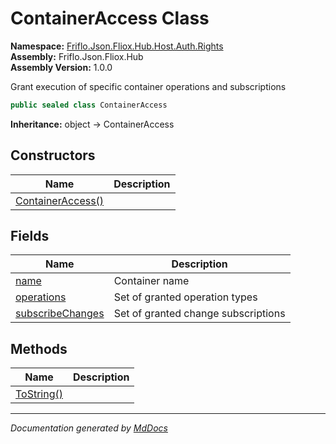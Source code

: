 ﻿<!--  
  <auto-generated>   
    The contents of this file were generated by a tool.  
    Changes to this file may be list if the file is regenerated  
  </auto-generated>   
-->

# ContainerAccess Class

**Namespace:** [Friflo.Json.Fliox.Hub.Host.Auth.Rights](../index.md)  
**Assembly:** Friflo.Json.Fliox.Hub  
**Assembly Version:** 1.0.0

Grant execution of specific container operations and subscriptions

```csharp
public sealed class ContainerAccess
```

**Inheritance:** object → ContainerAccess

## Constructors

| Name                                       | Description |
| ------------------------------------------ | ----------- |
| [ContainerAccess()](constructors/index.md) |             |

## Fields

| Name                                           | Description                         |
| ---------------------------------------------- | ----------------------------------- |
| [name](fields/name.md)                         | Container name                      |
| [operations](fields/operations.md)             | Set of granted operation types      |
| [subscribeChanges](fields/subscribeChanges.md) | Set of granted change subscriptions |

## Methods

| Name                              | Description |
| --------------------------------- | ----------- |
| [ToString()](methods/ToString.md) |             |

___

*Documentation generated by [MdDocs](https://github.com/ap0llo/mddocs)*
